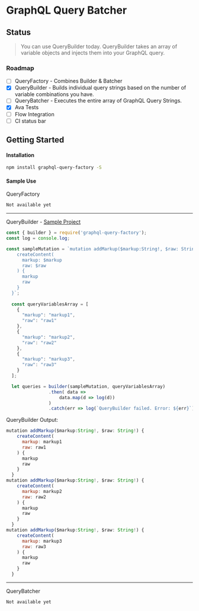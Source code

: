 # GraphQL Query Batcher

## Status
> You can use QueryBuilder today. QueryBuilder takes an array of variable objects and injects them into your GraphQL query. 


### Roadmap
* [ ] QueryFactory - Combines Builder & Batcher
* [x] QueryBuilder - Builds individual query strings based on the number of variable combinations you have. 
* [ ] QueryBatcher - Executes the entire array of GraphQL Query Strings.
* [x] Ava Tests
* [ ] Flow Integration
* [ ] CI status bar

## Getting Started
#### Installation
```bash
npm install graphql-query-factory -S 
```

#### Sample Use
QueryFactory
```js
Not available yet
```
--------------------------------

QueryBuilder - [Sample Project](https://github.com/alechp/graphql-query-factory/tree/master/graphql-query-factory-test-project)
```js
const { builder } = require('graphql-query-factory');
const log = console.log;

const sampleMutation = `mutation addMarkup($markup:String!, $raw: String!) {
    createContent(
      markup: $markup 
      raw: $raw
    ) {
      markup
      raw
    }
  }`;
  
  const queryVariablesArray = [
    {
      "markup": "markup1",
      "raw": "raw1"
    },
    {
      "markup": "markup2",
      "raw": "raw2"
    },
    {
      "markup": "markup3",
      "raw": "raw3"
    }
  ];

  let queries = builder(sampleMutation, queryVariablesArray)
                .then( data =>
                    data.map(d => log(d))
                )
                .catch(err => log(`QueryBuilder failed. Error: ${err}`));

```
QueryBuilder Output:
```js
mutation addMarkup($markup:String!, $raw: String!) {
    createContent(
      markup: markup1 
      raw: raw1
    ) {
      markup
      raw
    }
  }
mutation addMarkup($markup:String!, $raw: String!) {
    createContent(
      markup: markup2 
      raw: raw2
    ) {
      markup
      raw
    }
  }
mutation addMarkup($markup:String!, $raw: String!) {
    createContent(
      markup: markup3 
      raw: raw3
    ) {
      markup
      raw
    }
  }
```
--------------------------------

QueryBatcher 
```js
Not available yet
```